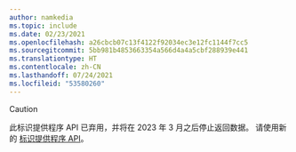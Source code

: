 ```yaml
---
author: namkedia
ms.topic: include
ms.date: 02/23/2021
ms.openlocfilehash: a26cbcb07c13f4122f92034ec3e12fc1144f7cc5
ms.sourcegitcommit: 5bb981b4853663354a566d4a4a5cbf288939e441
ms.translationtype: HT
ms.contentlocale: zh-CN
ms.lasthandoff: 07/24/2021
ms.locfileid: "53580260"
---
```

<!-- markdownlint-disable MD041-->

> [!CAUTION]
> 此标识提供程序 API 已弃用，并将在 2023 年 3 月之后停止返回数据。 请使用新的 [标识提供程序 API](/graph/api/resources/identityproviderbase)。
